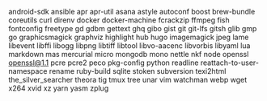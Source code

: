 android-sdk
ansible
apr
apr-util
asana
astyle
autoconf
boost
brew-bundle
coreutils
curl
direnv
docker
docker-machine
fcrackzip
ffmpeg
fish
fontconfig
freetype
gd
gdbm
gettext
ghq
gibo
gist
git
git-lfs
gitsh
glib
gmp
go
graphicsmagick
graphviz
highlight
hub
hugo
imagemagick
jpeg
lame
libevent
libffi
libogg
libpng
libtiff
libtool
libvo-aacenc
libvorbis
libyaml
lua
markdown
mas
mercurial
micro
mongodb
mono
nettle
nkf
node
openssl
openssl@1.1
pcre
pcre2
peco
pkg-config
python
readline
reattach-to-user-namespace
rename
ruby-build
sqlite
stoken
subversion
texi2html
the_silver_searcher
theora
tig
tmux
tree
unar
vim
watchman
webp
wget
x264
xvid
xz
yarn
yasm
zplug
